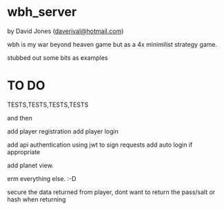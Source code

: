 wbh_server
=================

by David Jones (daverival@hotmail.com)

wbh is my war beyond heaven game but as a 4x minimilist strategy game.

stubbed out some bits as examples

TO DO
=======================

TESTS,TESTS,TESTS,TESTS

and then

add player registration
add player login

add api authentication using jwt to sign requests
add auto login if appropriate

add planet view.

erm everything else. :-D

secure the data returned from player, dont want to return the pass/salt or hash when returning
